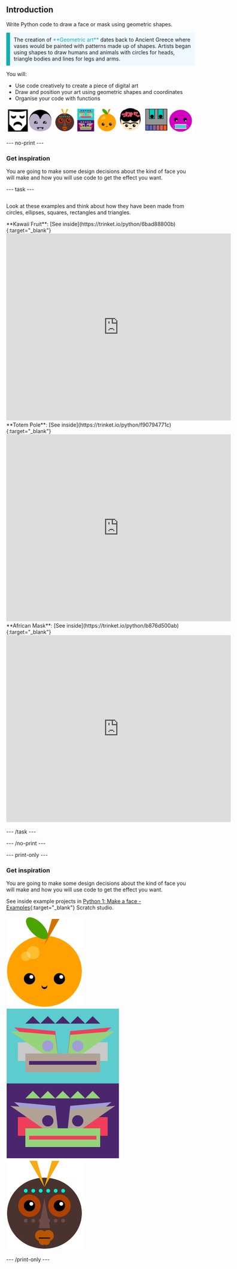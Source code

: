 ## Introduction

Write Python code to draw a face or mask using geometric shapes. 

<p style="border-left: solid; border-width:10px; border-color: #0faeb0; background-color: aliceblue; padding: 10px;">
The creation of <span style="color: #0faeb0">**Geometric art**</span> dates back to Ancient Greece where vases would be painted with patterns made up of shapes. Artists began using shapes to draw humans and animals with circles for heads, triangle bodies and lines for legs and arms.
</p>

You will:

+ Use code creatively to create a piece of digital art
+ Draw and position your art using geometric shapes and coordinates
+ Organise your code with functions
 

![Examples of different faces](images/strip.png)

--- no-print ---

### Get inspiration 

You are going to make some design decisions about the kind of face you will make and how you will use code to get the effect you want.

--- task ---
<div style="display: flex; flex-wrap: wrap">
<div style="flex-basis: 175px; flex-grow: 1">  

Look at these examples and think about how they have been made from circles, ellipses, squares, rectangles and triangles.
</div>
**Kawaii Fruit**: [See inside](https://trinket.io/python/6bad88800b){:target="_blank"}
<div class="trinket">
  <iframe src="https://trinket.io/embed/python/6bad88800b?outputOnly=true&start=result" width="600" height="500" frameborder="0" marginwidth="0" marginheight="0" allowfullscreen>
  </iframe>

</div>
**Totem Pole**: [See inside](https://trinket.io/python/f90794771c){:target="_blank"}
<div class="trinket">
  <iframe src="https://trinket.io/embed/python/f90794771c?outputOnly=true&start=result" width="600" height="500" frameborder="0" marginwidth="0" marginheight="0" allowfullscreen>
  </iframe>

</div>
**African Mask**: [See inside](https://trinket.io/python/b876d500ab){:target="_blank"}
<div class="trinket">
  <iframe src="https://trinket.io/embed/python/b876d500ab?outputOnly=true&start=result" width="600" height="500" frameborder="0" marginwidth="0" marginheight="0" allowfullscreen>
  </iframe>
</div>
</div>

<div style="display: flex; flex-wrap: wrap">
<div style="flex-basis: 175px; flex-grow: 1">  

--- /task ---

--- /no-print ---

--- print-only ---

### Get inspiration 

You are going to make some design decisions about the kind of face you will make and how you will use code to get the effect you want.

See inside example projects in [Python 1: Make a face - Examples](https://trinket.io/library/folder/make-a-face-examples){:target="_blank"} Scratch studio.

![The output area from the Kawaii Fruit project](images/smile.png)
![The output area from the Totem Pole project](images/totem.png)
![The output area from the African Mask project](images/african.png)

--- /print-only ---

